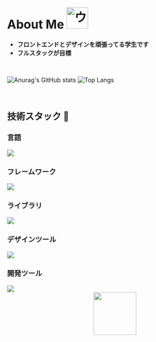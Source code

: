 <h1>
  About Me
  <img src="https://media.tenor.com/p58rSbDQZMoAAAAi/umamusumeprettyderby.gif" 
       alt="ウマ娘 Pretty Derby" 
       width="50" />
</h1>

- **フロントエンドとデザインを頑張ってる学生です**
- **フルスタックが目標**

<br>

  <div>
    
  ![Anurag's GitHub stats](https://github-readme-stats.vercel.app/api?username=reonalddekapurio) ![Top Langs](https://github-readme-stats.vercel.app/api/top-langs/?username=reonalddekapurio&layout=compact)  
    
 
</div>

  <br>

<h2>
  技術スタック 💪
</h2>
<div>
  <h3>
    言語
  </h3>
  
  <div>
    <a href="https://skillicons.dev">
      <img src="https://skillicons.dev/icons?i=html,css,js,py,ts" />
    </a>
  </div>

  <h3>
    フレームワーク 
  </h3>
  
  <div>
    <a href="https://skillicons.dev">
      <img src="https://skillicons.dev/icons?i=nextjs,tailwind" />
    </a>
  </div>

  <h3>
    ライブラリ
  </h3>
  
  <div>
    <a href="https://skillicons.dev">
      <img src="https://skillicons.dev/icons?i=react,htmx" />
    </a>
  </div>
  
  <h3>
    デザインツール
  </h3>
  
  <div>
    <a href="https://skillicons.dev">
      <img src="https://skillicons.dev/icons?i=figma,xd,ai,ps,pr" />
    </a>
  </div>
  
  <h3>
    開発ツール
  </h3>
  
  <div>
    <a href="https://skillicons.dev">
    </a>
    <img src="https://skillicons.dev/icons?i=docker,github,git" /> 
  </div>
</div>

<div align="center">
  <img src="https://media1.tenor.com/m/xDZDe_5KPLgAAAAC/gbc-girlsbandcry.gif" 
       width="100" 
</div>





 
